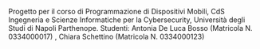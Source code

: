 Progetto per il corso di Programmazione di Dispositivi Mobili, CdS Ingegneria e Scienze Informatiche per la Cybersecurity, Università degli Studi di Napoli Parthenope.
Studenti: Antonia De Luca Bosso (Matricola N. 0334000017) , Chiara Schettino (Matricola N. 0334000123)

